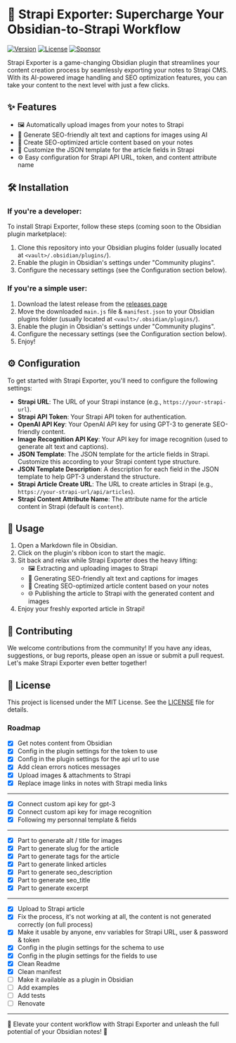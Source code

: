 # 🚀 Strapi Exporter: Supercharge Your Obsidian-to-Strapi Workflow

[![Version](https://img.shields.io/github/package-json/v/CinquinAndy/notes-to-strapi-export-article-ai)](https://github.com/CinquinAndy/notes-to-strapi-export-article-ai/releases)
[![License](https://img.shields.io/github/license/CinquinAndy/notes-to-strapi-export-article-ai)](https://github.com/CinquinAndy/notes-to-strapi-export-article-ai/blob/main/LICENSE)
[![Sponsor](https://img.shields.io/badge/sponsor-CinquinAndy-purple)](https://github.com/sponsors/CinquinAndy)

Strapi Exporter is a game-changing Obsidian plugin that streamlines your content creation process by seamlessly exporting your notes to Strapi CMS. With its AI-powered image
handling and SEO optimization features, you can take your content to the next level with just a few clicks.

## ✨ Features

- 🖼️ Automatically upload images from your notes to Strapi
- 🎨 Generate SEO-friendly alt text and captions for images using AI
- 📝 Create SEO-optimized article content based on your notes
- 🔧 Customize the JSON template for the article fields in Strapi
- ⚙️ Easy configuration for Strapi API URL, token, and content attribute name

## 🛠️ Installation

### If you're a developer:

To install Strapi Exporter, follow these steps (coming soon to the Obsidian plugin marketplace):

1. Clone this repository into your Obsidian plugins folder (usually located at `<vault>/.obsidian/plugins/`).
2. Enable the plugin in Obsidian's settings under "Community plugins".
3. Configure the necessary settings (see the Configuration section below).

### If you're a simple user:

1. Download the latest release from the [releases page](https://github.com/CinquinAndy/notes-to-strapi-export-article-ai/releases/tag/)
2. Move the downloaded `main.js` file & `manifest.json` to your Obsidian plugins folder (usually located at `<vault>/.obsidian/plugins/`).
3. Enable the plugin in Obsidian's settings under "Community plugins".
4. Configure the necessary settings (see the Configuration section below).
5. Enjoy!

## ⚙️ Configuration

To get started with Strapi Exporter, you'll need to configure the following settings:

- **Strapi URL**: The URL of your Strapi instance (e.g., `https://your-strapi-url`).
- **Strapi API Token**: Your Strapi API token for authentication.
- **OpenAI API Key**: Your OpenAI API key for using GPT-3 to generate SEO-friendly content.
- **Image Recognition API Key**: Your API key for image recognition (used to generate alt text and captions).
- **JSON Template**: The JSON template for the article fields in Strapi. Customize this according to your Strapi content type structure.
- **JSON Template Description**: A description for each field in the JSON template to help GPT-3 understand the structure.
- **Strapi Article Create URL**: The URL to create articles in Strapi (e.g., `https://your-strapi-url/api/articles`).
- **Strapi Content Attribute Name**: The attribute name for the article content in Strapi (default is `content`).

## 🚀 Usage

1. Open a Markdown file in Obsidian.
2. Click on the plugin's ribbon icon to start the magic.
3. Sit back and relax while Strapi Exporter does the heavy lifting:
    - 🖼️ Extracting and uploading images to Strapi
    - 🎨 Generating SEO-friendly alt text and captions for images
    - 📝 Creating SEO-optimized article content based on your notes
    - 🌐 Publishing the article to Strapi with the generated content and images
4. Enjoy your freshly exported article in Strapi!

## 🤝 Contributing

We welcome contributions from the community! If you have any ideas, suggestions, or bug reports, please open an issue or submit a pull request. Let's make Strapi Exporter even
better together!

## 📜 License

This project is licensed under the MIT License. See the [LICENSE](LICENSE) file for details.

### Roadmap

- [X] Get notes content from Obsidian
- [x] Config in the plugin settings for the token to use
- [x] Config in the plugin settings for the api url to use
- [x] Add clean errors notices messages
- [x] Upload images & attachments to Strapi
- [x] Replace image links in notes with Strapi media links

---

- [x] Connect custom api key for gpt-3
- [x] Connect custom api key for image recognition
- [x] Following my personnal template & fields

---

- [x] Part to generate alt / title for images
- [x] Part to generate slug for the article
- [x] Part to generate tags for the article
- [x] Part to generate linked articles
- [x] Part to generate seo_description
- [x] Part to generate seo_title
- [x] Part to generate excerpt

---

- [x] Upload to Strapi article
- [x] Fix the process, it's not working at all, the content is not generated correctly (on full process)
- [x] Make it usable by anyone, env variables for Strapi URL, user & password & token
- [x] Config in the plugin settings for the schema to use
- [x] Config in the plugin settings for the fields to use
- [x] Clean Readme
- [x] Clean manifest
- [ ] Make it available as a plugin in Obsidian
- [ ] Add examples
- [ ] Add tests
- [ ] Renovate

---

🌟 Elevate your content workflow with Strapi Exporter and unleash the full potential of your Obsidian notes! 🌟